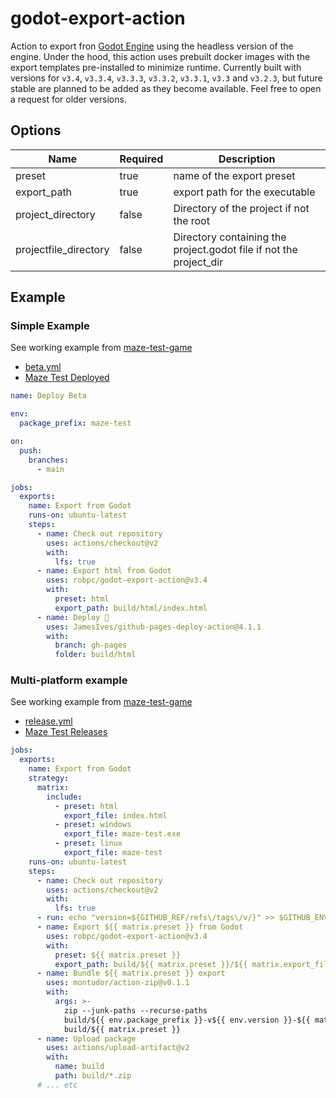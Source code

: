 # godot-export-action

Action to export fron [Godot Engine](https://godotengine.org/) using the headless version
of the engine. Under the hood, this action uses prebuilt docker images with the export
templates pre-installed to minimize runtime. Currently built with versions for `v3.4`, `v3.3.4`,
`v3.3.3`, `v3.3.2`, `v3.3.1`, `v3.3` and `v3.2.3`, but future stable are planned to be 
added as they become available. Feel free to open a request for older versions.

## Options

| Name                  | Required | Description                                                        |
| --------------------- | -------- | ------------------------------------------------------------------ |
| preset                | true     | name of the export preset                                          |
| export_path           | true     | export path for the executable                                     |
| project_directory     | false    | Directory of the project if not the root                           |
| projectfile_directory | false    | Directory containing the project.godot file if not the project_dir |

## Example

### Simple Example

See working example from [maze-test-game](https://github.com/robpc/maze-test-game)
* [beta.yml](https://github.com/robpc/maze-test-game/blob/main/.github/workflows/beta.yml)
* [Maze Test Deployed](https://robpc.github.io/maze-test-game/)

```yaml
name: Deploy Beta

env:
  package_prefix: maze-test

on:
  push:
    branches:
      - main

jobs:
  exports:
    name: Export from Godot
    runs-on: ubuntu-latest
    steps:
      - name: Check out repository
        uses: actions/checkout@v2
        with:
          lfs: true
      - name: Export html from Godot
        uses: robpc/godot-export-action@v3.4
        with:
          preset: html
          export_path: build/html/index.html
      - name: Deploy 🚀
        uses: JamesIves/github-pages-deploy-action@4.1.1
        with:
          branch: gh-pages
          folder: build/html
```

### Multi-platform example

See working example from [maze-test-game](https://github.com/robpc/maze-test-game)
* [release.yml](https://github.com/robpc/maze-test-game/blob/main/.github/workflows/release.yml)
* [Maze Test Releases](https://github.com/robpc/maze-test-game/releases)

```yaml
jobs:
  exports:
    name: Export from Godot
    strategy:
      matrix:
        include:
          - preset: html
            export_file: index.html
          - preset: windows
            export_file: maze-test.exe
          - preset: linux
            export_file: maze-test
    runs-on: ubuntu-latest
    steps:
      - name: Check out repository
        uses: actions/checkout@v2
        with:
          lfs: true
      - run: echo "version=${GITHUB_REF/refs\/tags\/v/}" >> $GITHUB_ENV
      - name: Export ${{ matrix.preset }} from Godot
        uses: robpc/godot-export-action@v3.4
        with:
          preset: ${{ matrix.preset }}
          export_path: build/${{ matrix.preset }}/${{ matrix.export_file }}
      - name: Bundle ${{ matrix.preset }} export
        uses: montudor/action-zip@v0.1.1
        with:
          args: >-
            zip --junk-paths --recurse-paths
            build/${{ env.package_prefix }}-v${{ env.version }}-${{ matrix.preset }}.zip
            build/${{ matrix.preset }}
      - name: Upload package
        uses: actions/upload-artifact@v2
        with:
          name: build
          path: build/*.zip
      # ... etc
```
